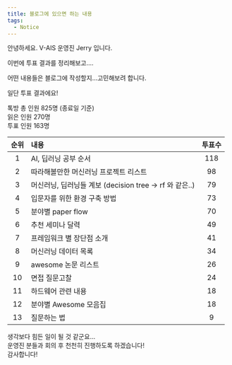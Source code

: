 ```yaml
---
title: 블로그에 있으면 하는 내용
tags: 
  - Notice
---
```


안녕하세요. V-AIS 운영진 Jerry 입니다.

이번에 투표 결과를 정리해보고....

어떤 내용들은 블로그에 작성할지...고민해보려 합니다.

일단 투표 결과에요!

톡방 총 인원 825명 (종료일 기준)  
읽은 인원 270명  
투표 인원 163명 

|  순위   | 내용                                         |  투표수  |
| :---: | :----------------------------------------- | :---: |
|   1   | AI, 딥러닝 공부 순서                              |  118  |
|   2   | 따라해볼만한 머신러닝 프로젝트 리스트                       |  98   |
|   3   | 머신러닝, 딥러닝들 계보 (decision tree -> rf 와 같은..) |  79   |
|   4   | 입문자를 위한 환경 구축 방법                           |  73   |
|   5   | 분야별 paper flow                             |  70   |
|   6   | 추천 세미나 달력                                  |  49   |
|   7   | 프레임워크 별 장단점 소개                             |  41   |
|   8   | 머신러닝 데이터 목록                                |  34   |
|   9   | awesome 논문 리스트                             |  26   |
|  10   | 면접 질문고찰                                    |  24   |
|  11   | 하드웨어 관련 내용                                 |  18   |
|  12   | 분야별 Awesome 모음집                            |  18   |
|  13   | 질문하는 법                                     |   9   |



생각보다 힘든 일이 될 것 같군요...  
운영진 분들과 회의 후 천천히 진행하도록 하겠습니다!  
감사합니다!